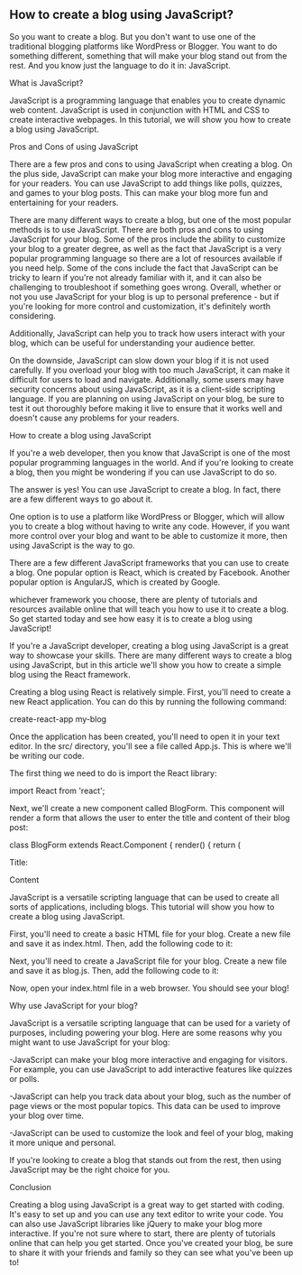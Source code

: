 ## How to create a blog using JavaScript?

So you want to create a blog. But you don't want to use one of the traditional blogging platforms like WordPress or Blogger. You want to do something different, something that will make your blog stand out from the rest. And you know just the language to do it in: JavaScript.

What is JavaScript?

JavaScript is a programming language that enables you to create dynamic web content. JavaScript is used in conjunction with HTML and CSS to create interactive webpages. In this tutorial, we will show you how to create a blog using JavaScript.

Pros and Cons of using JavaScript

There are a few pros and cons to using JavaScript when creating a blog. On the plus side, JavaScript can make your blog more interactive and engaging for your readers. You can use JavaScript to add things like polls, quizzes, and games to your blog posts. This can make your blog more fun and entertaining for your readers.

There are many different ways to create a blog, but one of the most popular methods is to use JavaScript. There are both pros and cons to using JavaScript for your blog. Some of the pros include the ability to customize your blog to a greater degree, as well as the fact that JavaScript is a very popular programming language so there are a lot of resources available if you need help. Some of the cons include the fact that JavaScript can be tricky to learn if you're not already familiar with it, and it can also be challenging to troubleshoot if something goes wrong. Overall, whether or not you use JavaScript for your blog is up to personal preference - but if you're looking for more control and customization, it's definitely worth considering.

Additionally, JavaScript can help you to track how users interact with your blog, which can be useful for understanding your audience better.

On the downside, JavaScript can slow down your blog if it is not used carefully. If you overload your blog with too much JavaScript, it can make it difficult for users to load and navigate. Additionally, some users may have security concerns about using JavaScript, as it is a client-side scripting language. If you are planning on using JavaScript on your blog, be sure to test it out thoroughly before making it live to ensure that it works well and doesn't cause any problems for your readers.

How to create a blog using JavaScript

If you're a web developer, then you know that JavaScript is one of the most popular programming languages in the world. And if you're looking to create a blog, then you might be wondering if you can use JavaScript to do so.

The answer is yes! You can use JavaScript to create a blog. In fact, there are a few different ways to go about it.

One option is to use a platform like WordPress or Blogger, which will allow you to create a blog without having to write any code. However, if you want more control over your blog and want to be able to customize it more, then using JavaScript is the way to go.

There are a few different JavaScript frameworks that you can use to create a blog. One popular option is React, which is created by Facebook. Another popular option is AngularJS, which is created by Google.

whichever framework you choose, there are plenty of tutorials and resources available online that will teach you how to use it to create a blog. So get started today and see how easy it is to create a blog using JavaScript!

If you're a JavaScript developer, creating a blog using JavaScript is a great way to showcase your skills. There are many different ways to create a blog using JavaScript, but in this article we'll show you how to create a simple blog using the React framework.

Creating a blog using React is relatively simple. First, you'll need to create a new React application. You can do this by running the following command:

create-react-app my-blog

Once the application has been created, you'll need to open it in your text editor. In the src/ directory, you'll see a file called App.js. This is where we'll be writing our code.

The first thing we need to do is import the React library:

import React from 'react';

Next, we'll create a new component called BlogForm. This component will render a form that allows the user to enter the title and content of their blog post:

class BlogForm extends React.Component {
render() {
return (


Title:



Content

JavaScript is a versatile scripting language that can be used to create all sorts of applications, including blogs. This tutorial will show you how to create a blog using JavaScript.

First, you'll need to create a basic HTML file for your blog. Create a new file and save it as index.html. Then, add the following code to it:

Next, you'll need to create a JavaScript file for your blog. Create a new file and save it as blog.js. Then, add the following code to it:

Now, open your index.html file in a web browser. You should see your blog!

Why use JavaScript for your blog?

JavaScript is a versatile scripting language that can be used for a variety of purposes, including powering your blog. Here are some reasons why you might want to use JavaScript for your blog:

-JavaScript can make your blog more interactive and engaging for visitors. For example, you can use JavaScript to add interactive features like quizzes or polls.

-JavaScript can help you track data about your blog, such as the number of page views or the most popular topics. This data can be used to improve your blog over time.

-JavaScript can be used to customize the look and feel of your blog, making it more unique and personal.

If you're looking to create a blog that stands out from the rest, then using JavaScript may be the right choice for you.

Conclusion

Creating a blog using JavaScript is a great way to get started with coding. It's easy to set up and you can use any text editor to write your code. You can also use JavaScript libraries like jQuery to make your blog more interactive. If you're not sure where to start, there are plenty of tutorials online that can help you get started. Once you've created your blog, be sure to share it with your friends and family so they can see what you've been up to!
